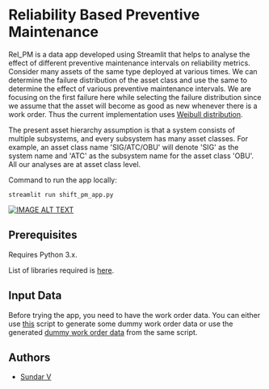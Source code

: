 # Reliability Based Preventive Maintenance

<p> Rel_PM is a data app developed using Streamlit that helps to analyse the effect of different preventive maintenance intervals on reliability metrics. Consider many assets of the same type deployed at various times. We can determine the failure distribution of the asset class and use the same to determine the effect of various preventive maintenance intervals. We are focusing on the first failure here while selecting the failure distribution since we assume that the asset will become as good as new whenever there is a work order. Thus the current implementation uses <a href="https://www.weibull.com/hotwire/issue14/relbasics14.htm">Weibull distribution</a>.</p>

<p>The present asset hierarchy assumption is that a system consists of multiple subsystems, and every subsystem has many asset classes. For example, an asset class name 'SIG/ATC/OBU' will denote 'SIG' as the system name and 'ATC' as the subsystem name for the asset class 'OBU'. All our analyses are at asset class level.</p>

Command to run the app locally:
```
streamlit run shift_pm_app.py
```
[![IMAGE ALT TEXT](http://img.youtube.com/vi/cnB4epEkgqc/0.jpg)](http://www.youtube.com/watch?v=cnB4epEkgqc "Rel_PM Demo")

## Prerequisites

Requires Python 3.x.

List of libraries required is [here](https://github.com/Msundarv/Rel_PM/blob/main/requirements.txt).

## Input Data

Before trying the app, you need to have the work order data. You can either use [this](https://github.com/Msundarv/Rel_PM/blob/main/gen_wo/gen_wo.py) script to generate some dummy work order data or use the generated [dummy work order data](https://github.com/Msundarv/Rel_PM/blob/main/dataset/dummy_wo-v1.xlsx) from the same script.

## Authors

- [Sundar V](http://msundarv.com/)


